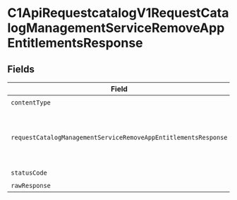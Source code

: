 # C1ApiRequestcatalogV1RequestCatalogManagementServiceRemoveAppEntitlementsResponse


## Fields

| Field                                                                                                                                                      | Type                                                                                                                                                       | Required                                                                                                                                                   | Description                                                                                                                                                |
| ---------------------------------------------------------------------------------------------------------------------------------------------------------- | ---------------------------------------------------------------------------------------------------------------------------------------------------------- | ---------------------------------------------------------------------------------------------------------------------------------------------------------- | ---------------------------------------------------------------------------------------------------------------------------------------------------------- |
| `contentType`                                                                                                                                              | *string*                                                                                                                                                   | :heavy_check_mark:                                                                                                                                         | N/A                                                                                                                                                        |
| `requestCatalogManagementServiceRemoveAppEntitlementsResponse`                                                                                             | [shared.RequestCatalogManagementServiceRemoveAppEntitlementsResponse](../../models/shared/requestcatalogmanagementserviceremoveappentitlementsresponse.md) | :heavy_minus_sign:                                                                                                                                         | Empty response with a status code indicating success                                                                                                       |
| `statusCode`                                                                                                                                               | *number*                                                                                                                                                   | :heavy_check_mark:                                                                                                                                         | N/A                                                                                                                                                        |
| `rawResponse`                                                                                                                                              | [AxiosResponse>](https://axios-http.com/docs/res_schema)                                                                                                   | :heavy_minus_sign:                                                                                                                                         | N/A                                                                                                                                                        |